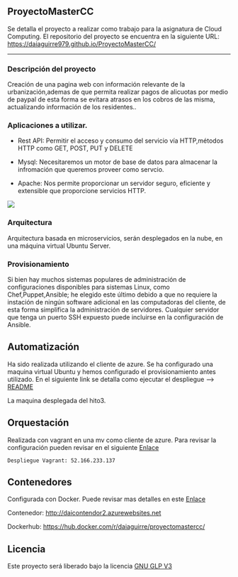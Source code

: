 ## ProyectoMasterCC

Se detalla el proyecto a realizar como trabajo para la asignatura de Cloud Computing. El repositorio del proyecto se encuentra en la siguiente URL: https://daiaguirre979.github.io/ProyectoMasterCC/


***


### Descripción del proyecto

Creación de una pagina web con información relevante de la urbanización,ademas de que permita realizar pagos de alicuotas por medio de paypal de esta forma se evitara atrasos en los cobros de las misma, actualizando información de los residentes..

### Aplicaciones a utilizar.

* Rest API: Permitir el acceso y consumo del servicio vía HTTP,métodos HTTP como GET, POST, PUT y DELETE


* Mysql: Necesitaremos un motor de base de datos para almacenar la infromación que queremos proveer como servcio.


* Apache: Nos permite proporcionar un servidor seguro, eficiente y extensible que proporcione servicios HTTP.

![](https://i.stack.imgur.com/f2D05.png)


### Arquitectura

Arquitectura basada en microservicios, serán desplegados en la nube, en una máquina virtual Ubuntu Server.

### Provisionamiento

Si bien hay muchos sistemas populares de administración de configuraciones disponibles para sistemas Linux, como Chef,Puppet,Ansible; he elegido este último debido a que no requiere la instación de  ningún software adicional en las computadoras del cliente, de esta forma simplifica la administración de servidores. Cualquier servidor que tenga un puerto SSH expuesto puede incluirse en la configuración de Ansible.

## Automatización

Ha sido realizada utilizando el cliente de azure. Se ha configurado una maquina virtual Ubuntu y hemos configurado el provisionamiento antes utilizado. En el siguiente link se detalla como ejecutar el despliegue --> [README](https://github.com/daiaguirre979/ProyectoMasterCC/blob/master/automatizacion/README.md)

La maquina desplegada del hito3.

## Orquestación

Realizada con vagrant en una mv como cliente de azure. Para revisar la configuración pueden revisar en el siguiente [Enlace](https://github.com/daiaguirre979/ProyectoMasterCC/blob/master/orquestacion/README.md)

	Despliegue Vagrant: 52.166.233.137 


## Contenedores
Configurada con Docker. Puede revisar mas detalles en este [Enlace](https://github.com/daiaguirre979/ProyectoMasterCC/blob/master/contenedores/README.md)

Contenedor: http://daicontendor2.azurewebsites.net

Dockerhub: https://hub.docker.com/r/daiaguirre/proyectomastercc/

## Licencia

Este proyecto será liberado bajo la licencia [GNU GLP V3](https://github.com/daiaguirre979/ProyectoMasterCC/blob/master/LICENSE)



